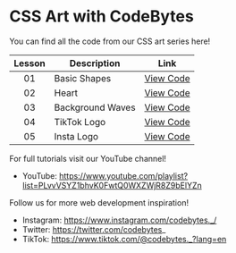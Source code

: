 # CSS Art with CodeBytes
You can find all the code from our CSS art series here!

| Lesson | Description | Link
| :---: | ----- | --- |
| 01 | Basic Shapes | [View Code](https://github.com/CodeBytes94/css-shapes/tree/main/basic-shapes)
| 02 | Heart | [View Code](https://github.com/CodeBytes94/css-art/tree/main/heart)
| 03 | Background Waves | [View Code](https://github.com/CodeBytes94/css-shapes/blob/main/background-waves/background-waves.html)
| 04 | TikTok Logo | [View Code](https://github.com/CodeBytes94/css-art/tree/main/tiktok-logo)
| 05 | Insta Logo | [View Code](https://github.com/CodeBytes94/css-art/tree/main/insta-logo)

For full tutorials visit our YouTube channel!
- YouTube: https://www.youtube.com/playlist?list=PLvvVSYZ1bhvK0FwtQ0WXZWjR8Z9bElYZn

Follow us for more web development inspiration!
- Instagram: https://www.instagram.com/codebytes._/
- Twitter: https://twitter.com/codebytes_
- TikTok: https://www.tiktok.com/@codebytes._?lang=en
